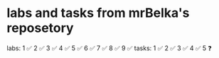 # labs and tasks from mrBelka's reposetory 
labs: 1 ✅ 2 ✅ 3 ✅ 4 ✅ 5 ✅ 6 ✅ 7 ✅ 8 ✅ 9 ✅
tasks: 1 ✅ 2 ✅ 3 ✅ 4 ✅ 5 ❓
